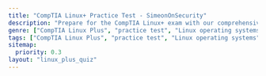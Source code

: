 ```yaml
---
title: "CompTIA Linux+ Practice Test - SimeonOnSecurity"
description: "Prepare for the CompTIA Linux+ exam with our comprehensive practice test. Test your knowledge of Linux operating systems, command-line operations, system administration, and security."
genre: ["CompTIA Linux Plus", "practice test", "Linux operating systems", "command-line operations", "system administration", "security"]
tags: ["CompTIA Linux Plus", "practice test", "Linux operating systems", "command-line operations", "system administration", "security"]
sitemap:
  priority: 0.3
layout: "linux_plus_quiz"
---
```

